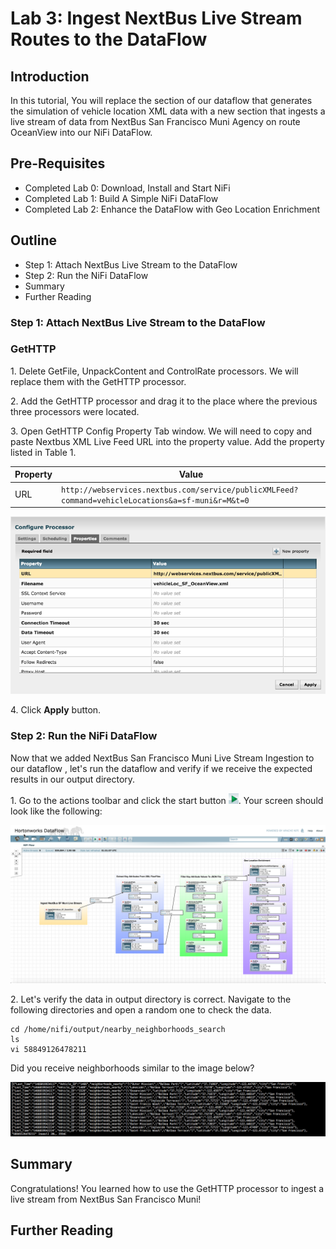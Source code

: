 # Lab 3: Ingest NextBus Live Stream Routes to the DataFlow

## Introduction
In this tutorial, You will replace the section of our dataflow that generates the simulation of vehicle location XML data with a new section that ingests a live stream of data from NextBus San Francisco Muni Agency on route OceanView into our NiFi DataFlow.

## Pre-Requisites
- Completed Lab 0: Download, Install and Start NiFi
- Completed Lab 1: Build A Simple NiFi DataFlow
- Completed Lab 2: Enhance the DataFlow with Geo Location Enrichment

## Outline
- Step 1: Attach NextBus Live Stream to the DataFlow
- Step 2: Run the NiFi DataFlow
- Summary
- Further Reading

### Step 1: Attach NextBus Live Stream to the DataFlow

### GetHTTP

1\. Delete GetFile, UnpackContent and ControlRate processors. We will replace them with the GetHTTP processor.

2\. Add the GetHTTP processor and drag it to the place where the previous three processors were located.

3\. Open GetHTTP Config Property Tab window. We will need to copy and paste Nextbus XML Live Feed URL into the property value. Add the property listed in Table 1.

| Property  | Value  |
|---|---|
| URL  | `http://webservices.nextbus.com/service/publicXMLFeed?command=vehicleLocations&a=sf-muni&r=M&t=0` |

![getHTTP_liveStream_config_property_tab_window](/assets/learning-ropes-nifi-lab-series/lab3-ingest-nextbus-live-stream-nifi-lab-series/getHTTP_liveStream_config_property_tab_window.png)

4\. Click **Apply** button.

### Step 2: Run the NiFi DataFlow

Now that we added NextBus San Francisco Muni Live Stream Ingestion to our dataflow , let's run the dataflow and verify if we receive the expected results in our output directory.

1\. Go to the actions toolbar and click the start button ![start_button_nifi_iot](/assets/learning-ropes-nifi-lab-series/lab1-build-nifi-dataflow/start_button_nifi_iot.png). Your screen should look like the following:

![complete_dataflow_lab3_live_stream_ingestion](/assets/learning-ropes-nifi-lab-series/lab3-ingest-nextbus-live-stream-nifi-lab-series/complete_dataflow_lab3_live_stream_ingestion.png)

2\. Let's verify the data in output directory is correct. Navigate to the following directories and open a random one to check the data.

~~~
cd /home/nifi/output/nearby_neighborhoods_search
ls
vi 58849126478211
~~~

Did you receive neighborhoods similar to the image below?

![nextbus_liveStream_output_lab3](/assets/learning-ropes-nifi-lab-series/lab3-ingest-nextbus-live-stream-nifi-lab-series/nextbus_liveStream_output_lab3.png)

## Summary

Congratulations! You learned how to use the GetHTTP processor to ingest a live stream from NextBus San Francisco Muni!

## Further Reading
